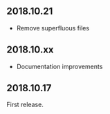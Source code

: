 2018.10.21
----------
- Remove superfluous files

2018.10.xx
----------
- Documentation improvements

2018.10.17
----------
First release.

